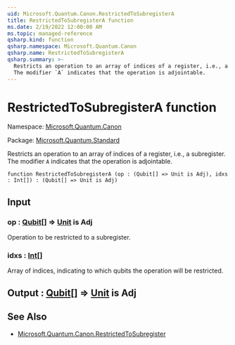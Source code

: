 ```yaml
---
uid: Microsoft.Quantum.Canon.RestrictedToSubregisterA
title: RestrictedToSubregisterA function
ms.date: 2/19/2022 12:00:00 AM
ms.topic: managed-reference
qsharp.kind: function
qsharp.namespace: Microsoft.Quantum.Canon
qsharp.name: RestrictedToSubregisterA
qsharp.summary: >-
  Restricts an operation to an array of indices of a register, i.e., a subregister.
  The modifier `A` indicates that the operation is adjointable.
---
```


# RestrictedToSubregisterA function

Namespace: [Microsoft.Quantum.Canon](xref:Microsoft.Quantum.Canon)

Package: [Microsoft.Quantum.Standard](https://nuget.org/packages/Microsoft.Quantum.Standard)


Restricts an operation to an array of indices of a register, i.e., a subregister.The modifier `A` indicates that the operation is adjointable.

```qsharp
function RestrictedToSubregisterA (op : (Qubit[] => Unit is Adj), idxs : Int[]) : (Qubit[] => Unit is Adj)
```


## Input

### op : [Qubit](xref:microsoft.quantum.qsharp.valueliterals#qubit-literals)[] => [Unit](xref:microsoft.quantum.qsharp.valueliterals#unit-literal)  is Adj

Operation to be restricted to a subregister.


### idxs : [Int](xref:microsoft.quantum.qsharp.valueliterals#int-literals)[]

Array of indices, indicating to which qubits the operation will be restricted.



## Output : [Qubit](xref:microsoft.quantum.qsharp.valueliterals#qubit-literals)[] => [Unit](xref:microsoft.quantum.qsharp.valueliterals#unit-literal)  is Adj



## See Also

- [Microsoft.Quantum.Canon.RestrictedToSubregister](xref:Microsoft.Quantum.Canon.RestrictedToSubregister)